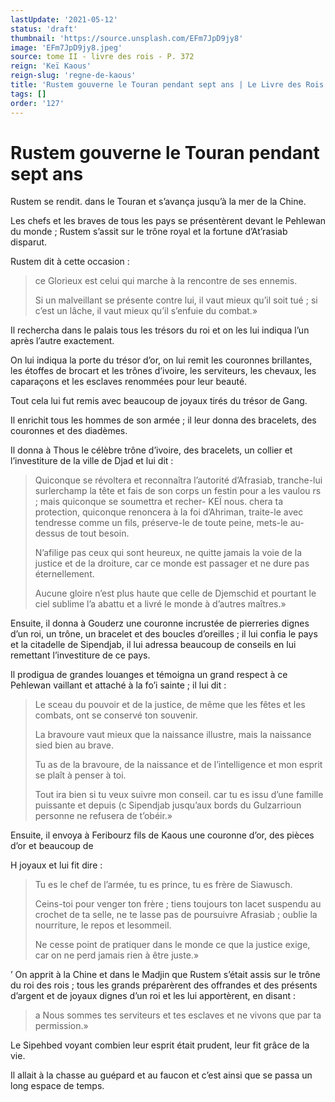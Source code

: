 ```yaml
---
lastUpdate: '2021-05-12'
status: 'draft'
thumbnail: 'https://source.unsplash.com/EFm7JpD9jy8'
image: 'EFm7JpD9jy8.jpeg'
source: tome II - livre des rois - P. 372
reign: 'Keï Kaous'
reign-slug: 'regne-de-kaous'
title: 'Rustem gouverne le Touran pendant sept ans | Le Livre des Rois | Shâhnâmeh'
tags: []
order: '127'
---
```


# Rustem gouverne le Touran pendant sept ans

Rustem se rendit. dans le Touran et s’avança jusqu’à la mer de la Chine.

Les chefs et les braves de tous les pays se présentèrent devant le Pehlewan du monde ; Rustem s’assit sur le trône royal et la fortune d’At’rasiab disparut.

Rustem dit à cette occasion :

> ce Glorieux est celui qui marche à la rencontre de ses ennemis.
>
> Si un malveillant se présente contre lui, il vaut mieux qu’il soit tué ; si c’est un lâche, il vaut mieux qu’il s’enfuie du combat.»

Il rechercha dans le palais tous les trésors du roi et on les lui indiqua l’un après l’autre exactement.

On lui indiqua la porte du trésor d’or, on lui remit les couronnes brillantes, les étoffes de brocart et les trônes d’ivoire, les serviteurs, les chevaux, les caparaçons et les esclaves renommées pour leur beauté.

Tout cela lui fut remis avec beaucoup de joyaux tirés du trésor de Gang.

Il enrichit tous les hommes de son armée ; il leur donna des bracelets, des couronnes et des diadèmes.

Il donna à Thous le célèbre trône d’ivoire, des bracelets, un collier et l’investiture de la ville de Djad et lui dit :

> Quiconque se révoltera et reconnaîtra l’autorité d’Afrasiab, tranche-lui surlerchamp la tête et fais de son corps un festin pour a les vaulou rs ; mais quiconque se soumettra et recher-
KEÏ nous. chera ta protection, quiconque renoncera à la foi d’Ahriman, traite-le avec tendresse comme un fils, préserve-le de toute peine, mets-le au-dessus de tout besoin.
>
> N’afilige pas ceux qui sont heureux, ne quitte jamais la voie de la justice et de la droiture, car ce monde est passager et ne dure pas éternellement.
>
> Aucune gloire n’est plus haute que celle de Djemschid et pourtant le ciel sublime l’a abattu et a livré le monde à d’autres maîtres.»

Ensuite, il donna à Gouderz une couronne incrustée de pierreries dignes d’un roi, un trône, un bracelet et des boucles d’oreilles ; il lui confia le pays et la citadelle de Sipendjab, il lui adressa beaucoup de conseils en lui remettant l’investiture de ce pays.

Il prodigua de grandes louanges et témoigna un grand respect à ce Pehlewan vaillant et attaché à la fo’i sainte ; il lui dit :

> Le sceau du pouvoir et de la justice, de même que les fêtes et les combats, ont se conservé ton souvenir.
>
> La bravoure vaut mieux que la naissance illustre, mais la naissance sied bien au brave.
>
> Tu as de la bravoure, de la naissance et de l’intelligence et mon esprit se plaît à penser à toi.
>
> Tout ira bien si tu veux suivre mon conseil. car tu es issu d’une famille puissante et depuis
(c Sipendjab jusqu’aux bords du Gulzarrioun personne ne refusera de t’obéir.»

Ensuite, il envoya à Feribourz fils de Kaous une couronne d’or, des pièces d’or et beaucoup de

H joyaux et lui fit dire :

> Tu es le chef de l’armée, tu es prince, tu es frère de Siawusch.
>
> Ceins-toi pour venger ton frère ; tiens toujours ton lacet suspendu au crochet de ta selle, ne te lasse pas de poursuivre Afrasiab ; oublie la nourriture, le repos et lesommeil.
>
> Ne cesse point de pratiquer dans le monde ce que la justice exige, car on ne perd jamais rien à être juste.»

’
On apprit à la Chine et dans le Madjin que Rustem s’était assis sur le trône du roi des rois ; tous les grands préparèrent des offrandes et des présents d’argent et de joyaux dignes d’un roi et les lui apportèrent, en disant :

> a Nous sommes tes serviteurs et tes esclaves et ne vivons que par ta permission.»

Le Sipehbed voyant combien leur esprit était prudent, leur fit grâce de la vie.

Il allait à la chasse au guépard et au faucon et c’est ainsi que se passa un long espace de temps.
